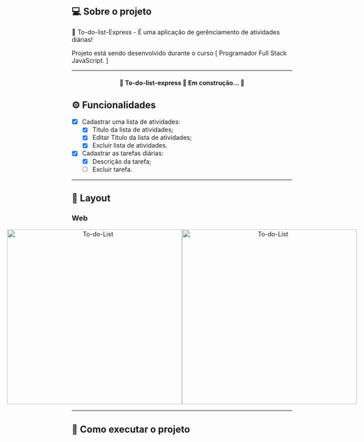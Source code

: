 ## 💻 Sobre o projeto

📒 To-do-list-Express - É uma aplicação de gerênciamento de atividades diárias!


Projeto está sendo desenvolvido durante o curso [ Programador Full Stack JavaScript. ]

---
<h4 align="center"> 
	🚧  To-do-list-express 🚀 Em construção...  🚧
</h4>

## ⚙️ Funcionalidades

- [x] Cadastrar uma lista de atividades:
  - [x] Titulo da lista de atividades;
  - [x] Editar Titulo da lista de atividades;
  - [x] Excluir lista de atividades.

- [x] Cadastrar as tarefas diárias:
  - [x] Descrição da tarefa;
  - [ ] Excluir tarefa.

---

## 🎨 Layout

### Web

<p align="center" style="display: flex; align-items: flex-start; justify-content: center;">
  <img alt="To-do-List" title="#To-do-List" src="" width="400px">

  <img alt="To-do-List" title="#To-do-List" src="" width="400px">
</p>

---

## 🚀 Como executar o projeto
